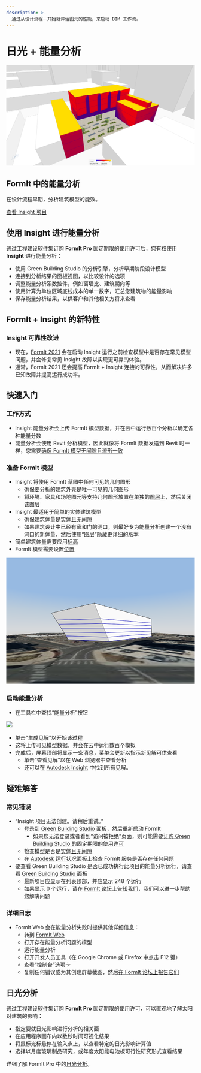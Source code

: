 ```yaml
---
description: >-
  通过从设计流程一开始就评估图元的性能，来启动 BIM 工作流。
---
```


# 日光 + 能量分析

![](<../.gitbook/assets/20220317 Solar Analysis.png>)

## FormIt 中的能量分析

在设计流程早期，分析建筑模型的能效。

[查看 Insight 项目](https://gbs.autodesk.com/OneEnergy/Insight)

## 使用 Insight 进行能量分析

通过[工程建设软件集](https://www.autodesk.com/collections/architecture-engineering-construction/overview)订购 **FormIt Pro** 固定期限的使用许可后，您有权使用 **Insight** 进行能量分析：

* 使用 Green Building Studio 的分析引擎，分析早期阶段设计模型
* 连接到分析结果的面板视图，以比较设计的选项
* 调整能量分析系数控件，例如窗墙比、建筑朝向等
* 使用计算为单位区域底线成本的单一数字，汇总您建筑物的能量影响
* 保存能量分析结果，以供客户和其他相关方将来查看

## FormIt + Insight 的新特性<a href="#insight-what-s-new" id="insight-what-s-new"></a>

### **Insight 可靠性改进**<a href="#improvements-to-insight-reliability" id="improvements-to-insight-reliability"></a>

* 现在，[FormIt 2021](https://formit.autodesk.com/blog/post/introducing-formit-2021) 会在启动 Insight 运行之前检查模型中是否存在常见模型问题，并会修复常见 Insight 故障以实现更可靠的体验。
* 通常，FormIt 2021 还会提高 FormIt + Insight 连接的可靠性，从而解决许多已知故障并提高运行成功率。

## 快速入门<a href="#insight-getting-started" id="insight-getting-started"></a>

### **工作方式**<a href="#how-it-works" id="how-it-works"></a>

* Insight 能量分析会上传 FormIt 模型数据，并在云中运行数百个分析以确定各种能量分数
* 能量分析会使用 Revit 分析模型，因此就像将 FormIt 数据发送到 Revit 时一样，您需要[确保 FormIt 模型无间隙且流形一致](https://formit.autodesk.com/blog/post/repairing-solid-models)

### **准备 FormIt 模型**<a href="#preparing-your-formit-model" id="preparing-your-formit-model"></a>

* Insight 将使用 FormIt 草图中任何可见的几何图形
  * 确保要分析的建筑外壳是唯一可见的几何图形
  * 将环境、家具和场地图元等支持几何图形放置在单独的[图层](../tool-library/layers.md)上，然后关闭该图层
* Insight 最适用于简单的实体建筑模型
  * 确保建筑体量是[实体且无间隙](https://formit.autodesk.com/blog/post/repairing-solid-models)
  * 如果建筑设计中已经有窗和门的洞口，则最好专为能量分析创建一个没有洞口的新体量，然后使用“图层”隐藏更详细的版本
* 简单建筑体量需要应用[标高](../tool-library/levels-and-area.md)
* FormIt 模型需要设置[位置](../tool-library/setting-location.md)

![](../.gitbook/assets/insight.png)

### **启动能量分析**<a href="#starting-energy-analysis" id="starting-energy-analysis"></a>

* 在工具栏中查找“能量分析”按钮

![](../.gitbook/assets/generate\_insight.png)

* 单击“生成见解”以开始该过程
* 这将上传可见模型数据，并会在云中运行数百个模拟
* 完成后，屏幕顶部将显示一条消息，菜单会更新以指示新见解可供查看
  * 单击“查看见解”以在 Web 浏览器中查看分析
  * 还可以在 [Autodesk Insight](https://gbs.autodesk.com/OneEnergy/Insight) 中找到所有见解。

## 疑难解答<a href="#insight-troubleshooting" id="insight-troubleshooting"></a>

### **常见错误**<a href="#common-errors" id="common-errors"></a>

* “Insight 项目无法创建。请稍后重试。”
  * 登录到 [Green Building Studio 面板](https://gbs.autodesk.com/GBS/Project)，然后重新启动 FormIt
    * 如果您无法登录或者看到“访问被拒绝”页面，则可能需要[订购 Green Building Studio 的固定期限的使用许可](https://knowledge.autodesk.com/search-result/caas/CloudHelp/cloudhelp/ENU/BPA-Help/files/GUID-7FCFF904-F943-4020-BF7F-53AA7148673D-htm.html)
  * 检查模型是否是[实体且无间隙](https://formit.autodesk.com/blog/post/repairing-solid-models)
  * 在 [Autodesk 运行状况面板](https://health.autodesk.com/)上检查 FormIt 服务是否存在任何问题
* 要查看 Green Building Studio 是否已成功执行此项目的能量分析运行，请查看 [Green Building Studio 面板](https://gbs.autodesk.com/GBS/Project)
  * 最新项目应显示在列表顶部，并应显示 248 个运行
  * 如果显示 0 个运行，请在 [FormIt 论坛上告知我们](https://forums.autodesk.com/t5/formit-forum/bd-p/142)，我们可以进一步帮助您解决问题

### **详细日志**<a href="#detailed-logs" id="detailed-logs"></a>

* FormIt Web 会在能量分析失败时提供其他详细信息：
  * 转到 [FormIt Web](https://formit.autodesk.com/app)
  * 打开存在能量分析问题的模型
  * 运行能量分析
  * 打开开发人员工具（在 Google Chrome 或 Firefox 中点击 F12 键）
  * 查看“控制台”选项卡
  * 复制任何错误或为其创建屏幕截图，然后[在 FormIt 论坛上报告它们](https://forums.autodesk.com/t5/formit-forum/bd-p/142)

## 日光分析

通过[工程建设软件集](https://www.autodesk.com/collections/architecture-engineering-construction/overview)订购 **FormIt Pro** 固定期限的使用许可，可以直观地了解太阳对建筑的影响：

* 指定要就日光影响进行分析的相关面
* 在应用程序画布内以数秒时间可视化结果
* 将鼠标光标悬停在输入点上，以查看特定的日光影响计算值
* 选择以月度玻璃制品研究，或年度太阳能电池板可行性研究形式查看结果

详细了解 FormIt Pro 中的[日光分析](../tool-library/solar-analysis.md)。
